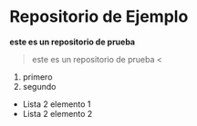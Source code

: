 # Repositorio de Ejemplo

**este es un repositorio de prueba**

> este es un repositorio de prueba <

1. primero
2. segundo
  - Lista 2 elemento 1
  - Lista 2 elemento 2

